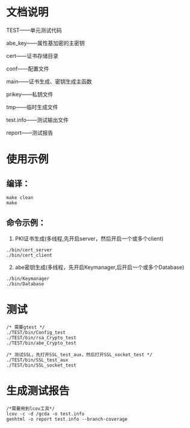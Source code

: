 # 文档说明

TEST——单元测试代码

abe_key——属性基加密的主密钥

cert——证书存储目录

conf——配置文件

main——证书生成、密钥生成主函数

prikey——私钥文件

tmp——临时生成文件

test.info——测试输出文件

report——测试报告

# 使用示例

## 编译：

```
make clean
make
```

## 命令示例：

1. PKI证书生成(多线程,先开启server，然后开启一个或多个client)

```
./bin/cert_server
./bin/cert_client
```

2. abe密钥生成(多线程，先开启Keymanager,后开启一个或多个Database)

```
./bin/Keymanager
./bin/Database
```

# 测试

```
/* 需要gtest */
./TEST/bin/Config_test
./TEST/bin/rsa_Crypto_test
./TEST/bin/abe_Crypto_test

/* 测试SSL，先打开SSL_test_aux，然后打开SSL_socket_test */
./TEST/bin/SSL_test_aux
./TEST/bin/SSL_socket_test
```

# 生成测试报告

```
/*需要用到lcov工具*/
lcov -c -d /gcda -o test.info
genhtml -o report test.info --branch-coverage
```

